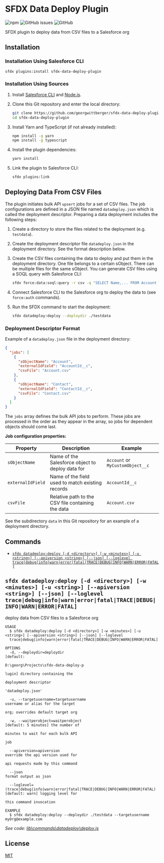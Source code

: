 # SFDX Data Deploy Plugin

![npm](https://img.shields.io/npm/v/sfdx-data-deploy-plugin)
![GitHub issues](https://img.shields.io/github/issues/georgwittberger/sfdx-data-deploy-plugin)
![GitHub](https://img.shields.io/github/license/georgwittberger/sfdx-data-deploy-plugin)

SFDX plugin to deploy data from CSV files to a Salesforce org

## Installation

### Installation Using Salesforce CLI

```bash
sfdx plugins:install sfdx-data-deploy-plugin
```

### Installation Using Sources

1. Install [Salesforce CLI](https://developer.salesforce.com/tools/sfdxcli) and [Node.js](https://nodejs.org/).
2. Clone this Git repository and enter the local directory:

   ```bash
   git clone https://github.com/georgwittberger/sfdx-data-deploy-plugin.git
   cd sfdx-data-deploy-plugin
   ```

3. Install Yarn and TypeScript (if not already installed):

   ```bash
   npm install -g yarn
   npm install -g typescript
   ```

4. Install the plugin dependencies:

   ```bash
   yarn install
   ```

5. Link the plugin to Salesforce CLI:

   ```bash
   sfdx plugins:link
   ```

## Deploying Data From CSV Files

The plugin initiates bulk API `upsert` jobs for a set of CSV files. The job configurations are defined in a JSON file named `datadeploy.json` which is called the deployment descriptor. Preparing a data deployment includes the following steps:

1. Create a directory to store the files related to the deployment (e.g. `testdata`).
2. Create the deployment descriptor file `datadeploy.json` in the deployment directory. See the format description below.
3. Create the CSV files containing the data to deploy and put them in the deployment directory. One file belongs to a certain sObject. There can be multiple files for the same sObject. You can generate CSV files using a SOQL query with Salesforce CLI:

   ```bash
   sfdx force:data:soql:query -r csv -q "SELECT Name,... FROM Account WHERE ..." > testdata/Account.csv
   ```

4. Connect Salesforce CLI to the Salesforce org to deploy the data to (see `force:auth` commands).
5. Run the SFDX command to start the deployment:

   ```bash
   sfdx datadeploy:deploy --deploydir ./testdata
   ```

### Deployment Descriptor Format

Example of a `datadeploy.json` file in the deployment directory:

```json
{
  "jobs": [
    {
      "sObjectName": "Account",
      "externalIdField": "AccountId__c",
      "csvFile": "Account.csv"
    },
    {
      "sObjectName": "Contact",
      "externalIdField": "ContactId__c",
      "csvFile": "Contact.csv"
    }
  ]
}
```

The `jobs` array defines the bulk API jobs to perform. These jobs are processed in the order as they appear in the array, so jobs for dependent objects should come last.

**Job configuration properties:**

| Property          | Description                                       | Example                          |
| ----------------- | ------------------------------------------------- | -------------------------------- |
| `sObjectName`     | Name of the Salesforce object to deploy data for  | `Account` or `MyCustomObject__c` |
| `externalIdField` | Name of the field used to match existing records  | `AccountId__c`                   |
| `csvFile`         | Relative path to the CSV file containing the data | `Account.csv`                    |

See the subdirectory `data` in this Git repository for an example of a deployment directory.

## Commands

<!-- commands -->
* [`sfdx datadeploy:deploy [-d <directory>] [-w <minutes>] [-u <string>] [--apiversion <string>] [--json] [--loglevel trace|debug|info|warn|error|fatal|TRACE|DEBUG|INFO|WARN|ERROR|FATAL]`](#sfdx-datadeploydeploy--d-directory--w-minutes--u-string---apiversion-string---json---loglevel-tracedebuginfowarnerrorfataltracedebuginfowarnerrorfatal)

## `sfdx datadeploy:deploy [-d <directory>] [-w <minutes>] [-u <string>] [--apiversion <string>] [--json] [--loglevel trace|debug|info|warn|error|fatal|TRACE|DEBUG|INFO|WARN|ERROR|FATAL]`

deploy data from CSV files to a Salesforce org

```
USAGE
  $ sfdx datadeploy:deploy [-d <directory>] [-w <minutes>] [-u <string>] [--apiversion <string>] [--json] [--loglevel 
  trace|debug|info|warn|error|fatal|TRACE|DEBUG|INFO|WARN|ERROR|FATAL]

OPTIONS
  -d, --deploydir=deploydir                                                         [default:
                                                                                    D:\georg\Projects\sfdx-data-deploy-p
                                                                                    lugin] directory containing the
                                                                                    deployment descriptor
                                                                                    'datadeploy.json'

  -u, --targetusername=targetusername                                               username or alias for the target
                                                                                    org; overrides default target org

  -w, --waitperobject=waitperobject                                                 [default: 5 minutes] the number of
                                                                                    minutes to wait for each bulk API
                                                                                    job

  --apiversion=apiversion                                                           override the api version used for
                                                                                    api requests made by this command

  --json                                                                            format output as json

  --loglevel=(trace|debug|info|warn|error|fatal|TRACE|DEBUG|INFO|WARN|ERROR|FATAL)  [default: warn] logging level for
                                                                                    this command invocation

EXAMPLE
  $ sfdx datadeploy:deploy --deploydir ./testdata --targetusername myOrg@example.com
```

_See code: [lib\commands\datadeploy\deploy.js](https://github.com/georgwittberger/sfdx-data-deploy-plugin/blob/v1.0.0/lib\commands\datadeploy\deploy.js)_
<!-- commandsstop -->

## License

[MIT](https://opensource.org/licenses/MIT)
